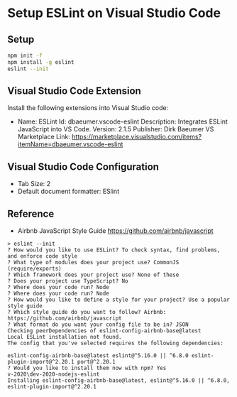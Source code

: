 Setup ESLint on Visual Studio Code
==================================

## Setup

```bash
npm init -f
npm install -g eslint
eslint --init
```

## Visual Studio Code Extension
Install the following extensions into Visual Studio code:
- Name: ESLint
Id: dbaeumer.vscode-eslint
Description: Integrates ESLint JavaScript into VS Code.
Version: 2.1.5
Publisher: Dirk Baeumer
VS Marketplace Link: https://marketplace.visualstudio.com/items?itemName=dbaeumer.vscode-eslint

## Visual Studio Code Configuration
- Tab Size: 2
- Default document formatter: ESlint

## Reference
- Airbnb JavaScript Style Guide
    https://github.com/airbnb/javascript
```
> eslint --init
? How would you like to use ESLint? To check syntax, find problems, and enforce code style
? What type of modules does your project use? CommonJS (require/exports)
? Which framework does your project use? None of these
? Does your project use TypeScript? No
? Where does your code run? Node
? Where does your code run? Node
? How would you like to define a style for your project? Use a popular style guide
? Which style guide do you want to follow? Airbnb: https://github.com/airbnb/javascript
? What format do you want your config file to be in? JSON
Checking peerDependencies of eslint-config-airbnb-base@latest
Local ESLint installation not found.
The config that you've selected requires the following dependencies:

eslint-config-airbnb-base@latest eslint@^5.16.0 || ^6.8.0 eslint-plugin-import@^2.20.1 port@^2.20.1
? Would you like to install them now with npm? Yes                                     v-2020\dev-2020-nodejs-eslint
Installing eslint-config-airbnb-base@latest, eslint@^5.16.0 || ^6.8.0, eslint-plugin-import@^2.20.1
```